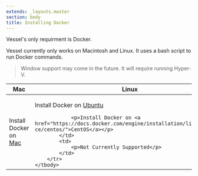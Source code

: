 ```yaml
---
extends: _layouts.master
section: body
title: Installing Docker
---
```


<p class="intro">Vessel's only requirment is Docker.</p>

<p>Vessel currently only works on Macintosh and Linux. It uses a bash script to run Docker commands.</p>

> Window support may come in the future. It will require running Hyper-V.

<table class="table">
    <thead>
        <tr>
            <th>Mac</th>
            <th>Linux</th>
            <th>Windows</th>
        </tr>
    </thead>
    <tbody>
        <tr>
            <td>
                <p>Install Docker on <a href="https://docs.docker.com/docker-for-mac/install/">Mac</a></p>
            </td>
            <td>
                <p>Install Docker on <a href="https://docs.docker.com/engine/installation/linux/docker-ce/ubuntu/">Ubuntu</a></p

                <p>Install Docker on <a href="https://docs.docker.com/engine/installation/linux/docker-ce/centos/">CentOS</a></p>
            </td>
            <td>
                <p>Not Currently Supported</p>
            </td>
        </tr>
    </tbody>
</table>
